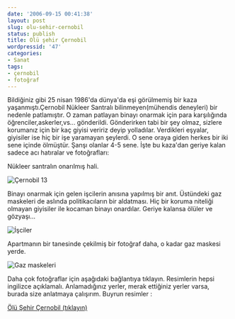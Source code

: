 ```yaml
---
date: '2006-09-15 00:41:38'
layout: post
slug: olu-sehir-cernobil
status: publish
title: Olü şehir Çernobil
wordpressid: '47'
categories:
- Sanat
tags:
- çernobil
- fotoğraf
---
```


Bildiğiniz gibi 25 nisan 1986'da dünya'da eşi görülmemiş bir kaza yaşanmıştı.Çernobil Nükleer Santralı bilinmeyen(mühendis deneyleri) bir nedenle patlamıştır. O zaman patlayan binayı onarmak için para karşılığında öğrenciler,askerler,vs... gönderildi. Gönderirken tabi bir şey olmaz, sizlere korumanız için bir kaç giyisi veririz deyip yolladılar. Verdikleri eşyalar, giyisiler ise hiç bir işe yaramayan şeylerdi. O sene oraya giden herkes bir iki sene içinde ölmüştür. Şanşı olanlar 4-5 sene. İşte bu kaza'dan geriye kalan sadece acı hatıralar ve fotoğrafları:

Nükleer santralın onarılmış hali.

![Çernobil 13](http://www.englishrussia.com/images/chernobyl_pripyat/013.jpg)

Binayı onarmak için gelen işcilerin anısına yapılmış bir anıt. Üstündeki gaz maskeleri de aslında politikacıların bir aldatması. Hiç bir koruma niteliği olmayan giyisiler ile kocaman binayı onardılar. Geriye kalansa ölüler ve gözyaşı...

![İşciler](http://www.englishrussia.com/images/chernobyl_pripyat/006.jpg)

Apartmanın bir tanesinde çekilmiş bir fotoğraf daha, o kadar gaz maskesi yerde.

![Gaz maskeleri](http://www.englishrussia.com/images/chernobyl_pripyat/039.jpg)

Daha çok fotoğraflar için aşağıdaki bağlantıya tıklayın. Resimlerin hepsi ingilizce açıklamalı. Anlamadığınız yerler, merak ettiğiniz yerler varsa, burada size anlatmaya çalışırım. Buyrun resimler :

[Ölü Şehir Çernobil (tıklayın)
](http://englishrussia.com/?p=293)

[
](http://englishrussia.com/?p=293)
